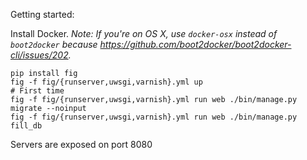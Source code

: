 Getting started:

Install Docker.
*Note: If you're on OS X, use `docker-osx` instead of `boot2docker` because https://github.com/boot2docker/boot2docker-cli/issues/202.*


```
pip install fig
fig -f fig/{runserver,uwsgi,varnish}.yml up
# First time
fig -f fig/{runserver,uwsgi,varnish}.yml run web ./bin/manage.py migrate --noinput
fig -f fig/{runserver,uwsgi,varnish}.yml run web ./bin/manage.py fill_db
```

Servers are exposed on port 8080
